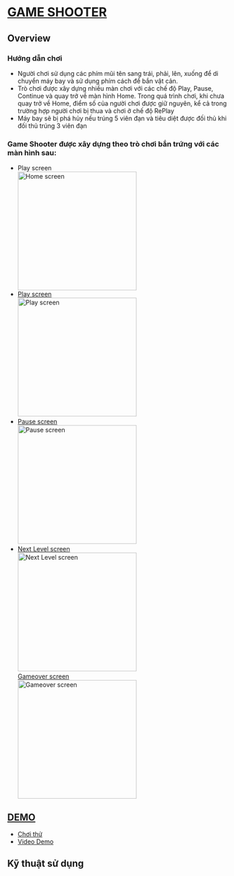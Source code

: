 <h1 color="#EF00EE"> <a href= "https://sharemygame.com/@NguyenCongPhuc/gameshooter"> GAME SHOOTER</a> </h1>


<h2> Overview </h2>

<div>
        <div>
            <h3>Hướng dẫn chơi </h3>
            <ul>
             <li>Người chơi sử dụng các phím mũi tên sang trái, phải, lên, xuống để di chuyển máy bay và sử dụng phím cách để bắn vật cản.</li>
            <li>Trò chơi được xây dựng nhiều màn chơi với các chế độ Play, Pause, Continue và quay trở về màn hình Home. Trong quá trình chơi, khi chưa quay trở về Home, điểm số của người chơi được giữ nguyên, kể cả trong trường hợp người chơi bị thua và chơi ở chế độ RePlay</li>
            <li>Máy bay sẽ bị phá hủy nếu trúng 5 viên đạn và tiêu diệt được đối thủ khi đối thủ trúng 3 viên đạn</li>
            </ul>
        </div>
        <div>
            <h3>Game Shooter được xây dựng theo trò chơi bắn trứng với các màn hình sau:</h3>
                <ul>
                <li>
                    <div>Play screen</div>
                    <a href="https://drive.google.com/uc?export=view&id=1eSGBgN956eAmkKCsRi6uRao6EK43zhaj"><img src="https://drive.google.com/uc?export=view&id=1eSGBgN956eAmkKCsRi6uRao6EK43zhaj" style="width: 270; height=540" title="Home screen" />            
                    </li>
                    <li>
                    <div>Play screen</div>
                    <a href="https://drive.google.com/uc?export=view&id=1qazqq9KyD0pYuik3IqdcboqO_jOxroqR"><img src="https://drive.google.com/uc?export=view&id=1qazqq9KyD0pYuik3IqdcboqO_jOxroqR" style="width: 270; height=540" title="Play screen" />
                    </li>
                    <li>
                    <div>Pause screen</div>
                    <a href="https://drive.google.com/uc?export=view&id=1FXXUK2nAp3cwdniAzF3yrl4ghcsrMmU_"><img src="https://drive.google.com/uc?export=view&id=1FXXUK2nAp3cwdniAzF3yrl4ghcsrMmU_" style="width: 270; height=540" title="Pause screen" />
                    </li>
                    <li>
                    <div>Next Level screen</div>
                    <a href="https://drive.google.com/uc?export=view&id=1ydkh5NngUMgSiz80-pWbcW1HO-2ulkM2"><img src="https://drive.google.com/uc?export=view&id=1ydkh5NngUMgSiz80-pWbcW1HO-2ulkM2" style="width: 270; height=540" title="Next Level screen" />
                    </li>
                    <div>Gameover screen</div>
                    <a href="https://drive.google.com/uc?export=view&id=1gY5aKbX1PUtrcNBL_B7RAvBoK1vLMoih"><img src="https://drive.google.com/uc?export=view&id=1gY5aKbX1PUtrcNBL_B7RAvBoK1vLMoih" style="width: 270; height=540" title="Gameover screen" />
                </ul>
        </div>
</div>


<h2>DEMO</h2>

<div>
    <ul>
        <li>
            <a href= "https://sharemygame.com/@NguyenCongPhuc/gameshooter"> Chơi thử</a>
        </li>
        <li>
            <a href="https://drive.google.com/drive/folders/13FVWs332XdS5mAAAll_rbAQdbEEOj-k5?usp=sharing"> Video Demo </a>
        </li>
    </ul>
</div>

<h2>Kỹ thuật sử dụng </h2>
    
